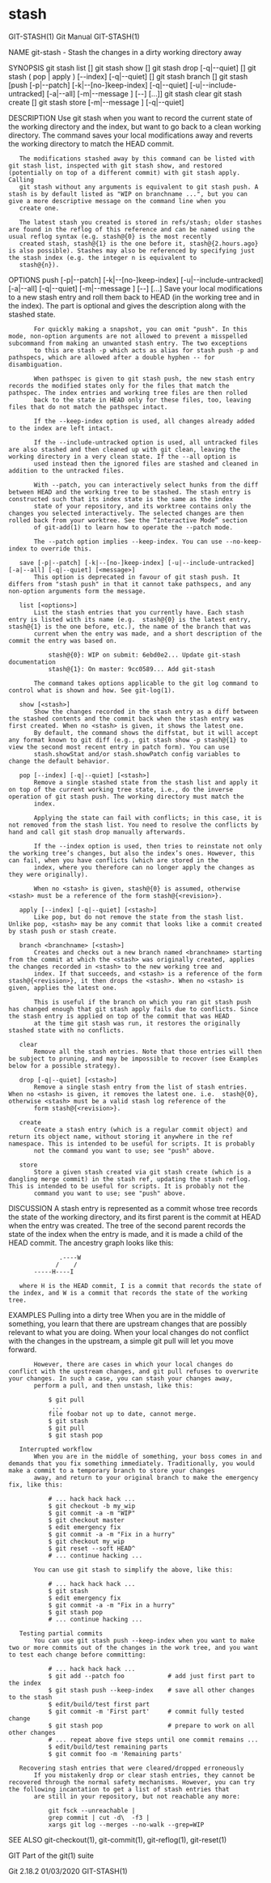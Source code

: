  # stash 
GIT-STASH(1)                                                                                      Git Manual                                                                                     GIT-STASH(1)

NAME
       git-stash - Stash the changes in a dirty working directory away

SYNOPSIS
       git stash list [<options>]
       git stash show [<stash>]
       git stash drop [-q|--quiet] [<stash>]
       git stash ( pop | apply ) [--index] [-q|--quiet] [<stash>]
       git stash branch <branchname> [<stash>]
       git stash [push [-p|--patch] [-k|--[no-]keep-index] [-q|--quiet]
                    [-u|--include-untracked] [-a|--all] [-m|--message <message>]
                    [--] [<pathspec>...]]
       git stash clear
       git stash create [<message>]
       git stash store [-m|--message <message>] [-q|--quiet] <commit>

DESCRIPTION
       Use git stash when you want to record the current state of the working directory and the index, but want to go back to a clean working directory. The command saves your local modifications away and
       reverts the working directory to match the HEAD commit.

       The modifications stashed away by this command can be listed with git stash list, inspected with git stash show, and restored (potentially on top of a different commit) with git stash apply. Calling
       git stash without any arguments is equivalent to git stash push. A stash is by default listed as "WIP on branchname ...", but you can give a more descriptive message on the command line when you
       create one.

       The latest stash you created is stored in refs/stash; older stashes are found in the reflog of this reference and can be named using the usual reflog syntax (e.g. stash@{0} is the most recently
       created stash, stash@{1} is the one before it, stash@{2.hours.ago} is also possible). Stashes may also be referenced by specifying just the stash index (e.g. the integer n is equivalent to
       stash@{n}).

OPTIONS
       push [-p|--patch] [-k|--[no-]keep-index] [-u|--include-untracked] [-a|--all] [-q|--quiet] [-m|--message <message>] [--] [<pathspec>...]
           Save your local modifications to a new stash entry and roll them back to HEAD (in the working tree and in the index). The <message> part is optional and gives the description along with the
           stashed state.

           For quickly making a snapshot, you can omit "push". In this mode, non-option arguments are not allowed to prevent a misspelled subcommand from making an unwanted stash entry. The two exceptions
           to this are stash -p which acts as alias for stash push -p and pathspecs, which are allowed after a double hyphen -- for disambiguation.

           When pathspec is given to git stash push, the new stash entry records the modified states only for the files that match the pathspec. The index entries and working tree files are then rolled
           back to the state in HEAD only for these files, too, leaving files that do not match the pathspec intact.

           If the --keep-index option is used, all changes already added to the index are left intact.

           If the --include-untracked option is used, all untracked files are also stashed and then cleaned up with git clean, leaving the working directory in a very clean state. If the --all option is
           used instead then the ignored files are stashed and cleaned in addition to the untracked files.

           With --patch, you can interactively select hunks from the diff between HEAD and the working tree to be stashed. The stash entry is constructed such that its index state is the same as the index
           state of your repository, and its worktree contains only the changes you selected interactively. The selected changes are then rolled back from your worktree. See the “Interactive Mode” section
           of git-add(1) to learn how to operate the --patch mode.

           The --patch option implies --keep-index. You can use --no-keep-index to override this.

       save [-p|--patch] [-k|--[no-]keep-index] [-u|--include-untracked] [-a|--all] [-q|--quiet] [<message>]
           This option is deprecated in favour of git stash push. It differs from "stash push" in that it cannot take pathspecs, and any non-option arguments form the message.

       list [<options>]
           List the stash entries that you currently have. Each stash entry is listed with its name (e.g.  stash@{0} is the latest entry, stash@{1} is the one before, etc.), the name of the branch that was
           current when the entry was made, and a short description of the commit the entry was based on.

               stash@{0}: WIP on submit: 6ebd0e2... Update git-stash documentation
               stash@{1}: On master: 9cc0589... Add git-stash

           The command takes options applicable to the git log command to control what is shown and how. See git-log(1).

       show [<stash>]
           Show the changes recorded in the stash entry as a diff between the stashed contents and the commit back when the stash entry was first created. When no <stash> is given, it shows the latest one.
           By default, the command shows the diffstat, but it will accept any format known to git diff (e.g., git stash show -p stash@{1} to view the second most recent entry in patch form). You can use
           stash.showStat and/or stash.showPatch config variables to change the default behavior.

       pop [--index] [-q|--quiet] [<stash>]
           Remove a single stashed state from the stash list and apply it on top of the current working tree state, i.e., do the inverse operation of git stash push. The working directory must match the
           index.

           Applying the state can fail with conflicts; in this case, it is not removed from the stash list. You need to resolve the conflicts by hand and call git stash drop manually afterwards.

           If the --index option is used, then tries to reinstate not only the working tree’s changes, but also the index’s ones. However, this can fail, when you have conflicts (which are stored in the
           index, where you therefore can no longer apply the changes as they were originally).

           When no <stash> is given, stash@{0} is assumed, otherwise <stash> must be a reference of the form stash@{<revision>}.

       apply [--index] [-q|--quiet] [<stash>]
           Like pop, but do not remove the state from the stash list. Unlike pop, <stash> may be any commit that looks like a commit created by stash push or stash create.

       branch <branchname> [<stash>]
           Creates and checks out a new branch named <branchname> starting from the commit at which the <stash> was originally created, applies the changes recorded in <stash> to the new working tree and
           index. If that succeeds, and <stash> is a reference of the form stash@{<revision>}, it then drops the <stash>. When no <stash> is given, applies the latest one.

           This is useful if the branch on which you ran git stash push has changed enough that git stash apply fails due to conflicts. Since the stash entry is applied on top of the commit that was HEAD
           at the time git stash was run, it restores the originally stashed state with no conflicts.

       clear
           Remove all the stash entries. Note that those entries will then be subject to pruning, and may be impossible to recover (see Examples below for a possible strategy).

       drop [-q|--quiet] [<stash>]
           Remove a single stash entry from the list of stash entries. When no <stash> is given, it removes the latest one. i.e.  stash@{0}, otherwise <stash> must be a valid stash log reference of the
           form stash@{<revision>}.

       create
           Create a stash entry (which is a regular commit object) and return its object name, without storing it anywhere in the ref namespace. This is intended to be useful for scripts. It is probably
           not the command you want to use; see "push" above.

       store
           Store a given stash created via git stash create (which is a dangling merge commit) in the stash ref, updating the stash reflog. This is intended to be useful for scripts. It is probably not the
           command you want to use; see "push" above.

DISCUSSION
       A stash entry is represented as a commit whose tree records the state of the working directory, and its first parent is the commit at HEAD when the entry was created. The tree of the second parent
       records the state of the index when the entry is made, and it is made a child of the HEAD commit. The ancestry graph looks like this:

                  .----W
                 /    /
           -----H----I

       where H is the HEAD commit, I is a commit that records the state of the index, and W is a commit that records the state of the working tree.

EXAMPLES
       Pulling into a dirty tree
           When you are in the middle of something, you learn that there are upstream changes that are possibly relevant to what you are doing. When your local changes do not conflict with the changes in
           the upstream, a simple git pull will let you move forward.

           However, there are cases in which your local changes do conflict with the upstream changes, and git pull refuses to overwrite your changes. In such a case, you can stash your changes away,
           perform a pull, and then unstash, like this:

               $ git pull
                ...
               file foobar not up to date, cannot merge.
               $ git stash
               $ git pull
               $ git stash pop

       Interrupted workflow
           When you are in the middle of something, your boss comes in and demands that you fix something immediately. Traditionally, you would make a commit to a temporary branch to store your changes
           away, and return to your original branch to make the emergency fix, like this:

               # ... hack hack hack ...
               $ git checkout -b my_wip
               $ git commit -a -m "WIP"
               $ git checkout master
               $ edit emergency fix
               $ git commit -a -m "Fix in a hurry"
               $ git checkout my_wip
               $ git reset --soft HEAD^
               # ... continue hacking ...

           You can use git stash to simplify the above, like this:

               # ... hack hack hack ...
               $ git stash
               $ edit emergency fix
               $ git commit -a -m "Fix in a hurry"
               $ git stash pop
               # ... continue hacking ...

       Testing partial commits
           You can use git stash push --keep-index when you want to make two or more commits out of the changes in the work tree, and you want to test each change before committing:

               # ... hack hack hack ...
               $ git add --patch foo            # add just first part to the index
               $ git stash push --keep-index    # save all other changes to the stash
               $ edit/build/test first part
               $ git commit -m 'First part'     # commit fully tested change
               $ git stash pop                  # prepare to work on all other changes
               # ... repeat above five steps until one commit remains ...
               $ edit/build/test remaining parts
               $ git commit foo -m 'Remaining parts'

       Recovering stash entries that were cleared/dropped erroneously
           If you mistakenly drop or clear stash entries, they cannot be recovered through the normal safety mechanisms. However, you can try the following incantation to get a list of stash entries that
           are still in your repository, but not reachable any more:

               git fsck --unreachable |
               grep commit | cut -d\  -f3 |
               xargs git log --merges --no-walk --grep=WIP

SEE ALSO
       git-checkout(1), git-commit(1), git-reflog(1), git-reset(1)

GIT
       Part of the git(1) suite

Git 2.18.2                                                                                        01/03/2020                                                                                     GIT-STASH(1)
